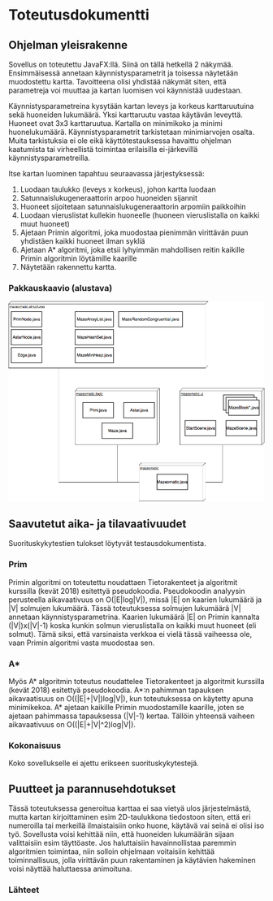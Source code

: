 # Toteutusdokumentti

## Ohjelman yleisrakenne

Sovellus on toteutettu JavaFX:llä. Siinä on tällä hetkellä 2 näkymää. Ensimmäisessä annetaan käynnistysparametrit ja toisessa näytetään muodostettu kartta. Tavoitteena olisi yhdistää näkymät siten, että parametreja voi muuttaa ja kartan luomisen voi käynnistää uudestaan.


Käynnistysparametreina kysytään kartan leveys ja korkeus karttaruutuina sekä huoneiden lukumäärä. Yksi karttaruutu vastaa käytävän leveyttä. Huoneet ovat 3x3 karttaruutua. Kartalla on minimikoko ja minimi huonelukumäärä. Käynnistysparametrit tarkistetaan minimiarvojen osalta. Muita tarkistuksia ei ole eikä käyttötestauksessa havaittu ohjelman kaatumista tai virheellistä toimintaa erilaisilla ei-järkevillä käynnistysparametreilla.


Itse kartan luominen tapahtuu seuraavassa järjestyksessä:

1) Luodaan taulukko (leveys x korkeus), johon kartta luodaan
2) Satunnaislukugeneraattorin arpoo huoneiden sijannit
3) Huoneet sijoitetaan satunnaislukugeneraattorin arpomiin paikkoihin
4) Luodaan vieruslistat kullekin huoneelle (huoneen vieruslistalla on kaikki muut huoneet)
5) Ajetaan Primin algoritmi, joka muodostaa pienimmän virittävän puun yhdistäen kaikki huoneet ilman sykliä
6) Ajetaan A* algoritmi, joka etsii lyhyimmän mahdollisen reitin kaikille Primin algoritmin löytämille kaarille
7) Näytetään rakennettu kartta.

### Pakkauskaavio (alustava)

![alt text](https://github.com/majormalfunk/karttaraattori/blob/master/Dokumentaatio/Pakkauskaavio.png "Pakkauskaavio")

## Saavutetut aika- ja tilavaativuudet

Suorituskykytestien tulokset löytyvät testausdokumentista.

### Prim

Primin algoritmi on toteutettu noudattaen Tietorakenteet ja algoritmit kurssilla (kevät 2018) esitettyä pseudokoodia. Pseudokoodin analyysin perusteella aikavaativuus on O(|E|log|V|), missä |E| on kaarien lukumäärä ja |V| solmujen lukumäärä. Tässä toteutuksessa solmujen lukumäärä |V| annetaan käynnistysparametrina. Kaarien lukumäärä |E| on Primin kannalta (|V|)x(|V|-1) koska kunkin solmun vieruslistalla on kaikki muut huoneet (eli solmut). Tämä siksi, että varsinaista verkkoa ei vielä tässä vaiheessa ole, vaan Primin algoritmi vasta muodostaa sen.

### A*

Myös A* algoritmin toteutus noudattelee Tietorakenteet ja algoritmit kurssilla (kevät 2018) esitettyä pseudokoodia. A*:n pahimman tapauksen aikavaatisuus on O((|E|+|V|)log|V|), kun toteutuksessa on käytetty apuna minimikekoa. A* ajetaan kaikille Primin muodostamille kaarille, joten se ajetaan pahimmassa tapauksessa (|V|-1) kertaa. Tällöin yhteensä vaiheen aikavaativuus on O((|E|+|V|^2)log|V|).

### Kokonaisuus

Koko sovellukselle ei ajettu erikseen suorituskykytestejä.

## Puutteet ja parannusehdotukset

Tässä toteutuksessa generoitua karttaa ei saa vietyä ulos järjestelmästä, mutta kartan kirjoittaminen esim 2D-taulukkona tiedostoon siten, että eri numeroilla tai merkeillä ilmaistaisiin onko huone, käytävä vai seinä ei olisi iso työ.
Sovellusta voisi kehittää niin, että huoneiden lukumäärän sijaan valittaisiin esim täyttöaste.
Jos haluttaisiin havainnollistaa paremmin algoritmien toimintaa, niin solloin ohjelmaan voitaisiin kehittää toiminnallisuus, jolla virittävän puun rakentaminen ja käytävien hakeminen voisi näyttää haluttaessa animoituna.

### Lähteet

